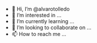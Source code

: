 - 👋 Hi, I’m @alvarotolledo
- 👀 I’m interested in ...
- 🌱 I’m currently learning ...
- 💞️ I’m looking to collaborate on ...
- 📫 How to reach me ...

<!---
alvarotolledo/alvarotolledo is a ✨ special ✨ repository because its `README.md` (this file) appears on your GitHub profile.
You can click the Preview link to take a look at your changes.
--->

